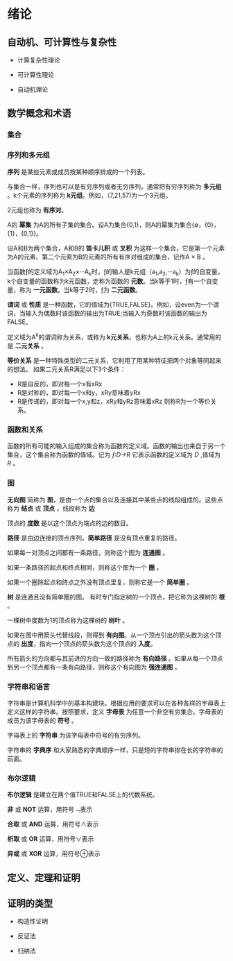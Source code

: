 # 绪论

## 自动机、可计算性与复杂性

- 计算复杂性理论

- 可计算性理论

- 自动机理论

## 数学概念和术语

### 集合

### 序列和多元组

**序列** 是某些元素或成员按某种顺序排成的一个列表。

与集合一样，序列也可以是有穷序列或者无穷序列。通常把有穷序列称为 **多元组** 。k个元素的序列称为 **k元组**。例如，（7,21,57)为一个3元组。

2元组也称为 **有序对**。

A的 **幂集** 为A的所有子集的集合。设A为集合{0,1}，则A的幂集为集合{∅，{0}，{1}，{0,1}}。

设A和B为两个集合，A和B的 **笛卡儿积** 或 **叉积** 为这样一个集合，它是第一个元素为A的元素、第二个元索为B的元素的所有有序对组成的集合，记作A × B 。

当函数ƒ的定义域为A<sub>1</sub>×A<sub>2</sub>×···A<sub>k</sub>时，ƒ的输人是k元组（a<sub>1</sub>,a<sub>2</sub>,···a<sub>k</sub>）为ƒ的自变量。k个自变量的函数称为k元函数，走称为函数的 **元数**。当k等于1时，ƒ有一个自变量，称为 **一元函数**。当k等于2时，ƒ为 **二元函数**。

**谓词** 或 **性质** 是一种函数，它的值域为{TRUE,FALSE}。例如，设even为一个谓词，当输入为偶数时该函数的输出为TRUE;当输入为奇数时该函数的输出为FALSE。

定义域为A<sup>k</sup>的谓词称为关系，或称为 **k元关系**，也称为A上的k元关系。通常用的是 **二元关系** 。

**等价关系** 是一种特殊类型的二元关系，它利用了用某种特征把两个对象等同起来的想法。
如果二元关系R满足以下3个条件：
- R是自反的，即对每一个x有xRx
- R是对称的，即对每一个x和y，xRy意味着yRx
- R是传递的，即对每一个x,y和z，xRy和yRz意味着xRz
则称R为一个等价关系。

### 函数和关系

函数的所有可能的输入组成的集合称为函数的定义域。函数的输出也来自于另一个集合，这个集合称为函数的值域。记为 *ƒ:D→R* 它表示函数的定义域为 *D* ,值域为 *R* 。

### 图

**无向图** 简称为 **图**，是由一个点的集合以及连接其中某些点的线段组成的。这些点称为 **结点** 或 **顶点** ，线段称为 **边**

顶点的 **度数** 是以这个顶点为端点的边的数目。

**路径** 是由边连接的顶点序列。**简单路径** 是没有顶点重复的路径。

如果每一对顶点之间都有一条路径，则称这个图为 **连通图** 。

如果一条路径的起点和终点相同，则称这个图为一个 **圈** 。

如果一个圈除起点和终点之外没有顶点里复，则称它是一个 **简单圈** 。

**树** 是连通且没有简单圈的图。 有时专门指定树的一个顶点，把它称为这棵树的 **根** 。

一棵树中度数为1的顶点称为这棵树的 **树叶** 。

如果在图中用箭头代替线段，则得到 **有向图**。从一个顶点引出的箭头数为这个顶点的 **出度**，指向一个顶点的箭头数为这个顶点的 **入度**。

所有箭头的方向都与其前进的方向一致的路径称为 **有向路径** 。如果从每一个顶点到另一个顶点都有一条有向路径，则称这个有向图为 **强连通图** 。

### 字符串和语言

字符串是计算机科学中的基本构建块。根据应用的要求可以在各种各样的宇母表上定义这样的字符串。按照要求，定义 **字母表** 为任意一个非空有穷集合。字母表的成员为该字母表的 **符号** 。

字母表上的 **字符串** 为该字母表中符号的有穷序列。

字符串的 **字典序** 和大家熟悉的字典顺序一样，只是短的字符串排在长的字符串的前面。

### 布尔逻辑

**布尔逻辑** 是建立在两个值TRUE和FALSE上的代数系统。

**非** 或 **NOT** 运算，用符号﹁表示

**合取** 或 **AND** 运算，用符号∧表示

**析取** 或 **OR** 运算，用符号∨表示

**异或** 或 **XOR** 运算，用符号⊕表示

## 定义、定理和证明

## 证明的类型

- 构造性证明

- 反证法

- 归纳法
